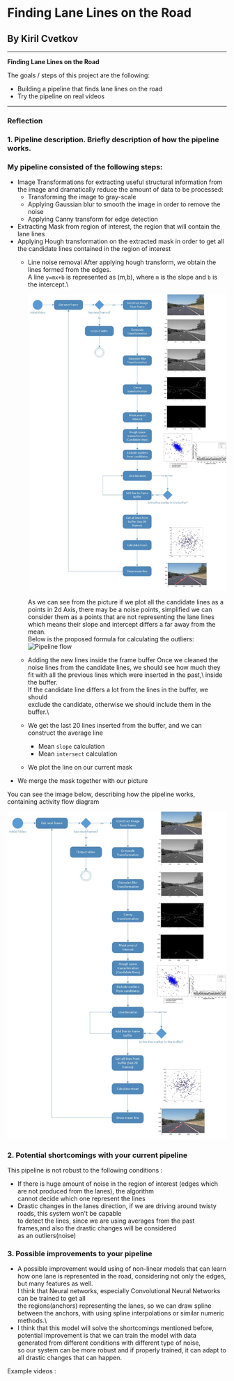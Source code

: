 # **Finding Lane Lines on the Road** 

## By Kiril Cvetkov


---

**Finding Lane Lines on the Road**

The goals / steps of this project are the following:
* Building a pipeline that finds lane lines on the road
* Try the pipeline on real videos

[//]: # (Image References)

[image1]: ./examples/grayscale.jpg "Grayscale"
[image2]: ./results/flow.jpg "Flow"
[image3]: ./results/formula.jpg "Formula"
[hough]: ./results/hough.jpg "Formula"

---


### Reflection

### 1. Pipeline description. Briefly description of how the pipeline works.

### My pipeline consisted of the following steps:
- Image Transformations for extracting useful structural information from the image and dramatically reduce the amount of data to be processed: 
	* Transforming the image to gray-scale
	* Applying Gaussian blur to smooth the image in order to remove the noise
    * Applying Canny transform for edge detection
- Extracting Mask from region of interest, the region that will contain the lane lines
- Applying Hough transformation on the extracted mask in order to get all the candidate lines contained in the region of interest
    * Line noise removal 
	    After applying hough transform, we obtain the lines formed from the edges.\
	    A line `y=mx+b` is represented as (m,b), where `m` is the slope and `b` is the intercept.\

	   	![Hough space and outliers][image2]

        As we can see from the picture if we plot all the candidate lines as a points in 2d Axis,
	    there may be a noise points, simplified we can consider them as a points that are not representing the lane lines
	    which means their slope and intercept differs a far away from the mean.\
        Below is the proposed formula for calculating the outliers:
 		![Pipeline flow][image3]

    * Adding the new lines inside the frame buffer
        Once we cleaned the noise lines from the candidate lines, we should see how much they fit
	    with all the previous lines which were inserted in the past,\ inside the buffer.\
        If the candidate line differs a lot from the lines in the buffer, we should\
        exclude the candidate, otherwise we should include them in the buffer.\
    * We get the last 20 lines inserted from the buffer, and we can construct the average line
        + Mean `slope` calculation
	    + Mean `intersect` calculation
     
    * We plot the line on our current mask
- We merge the mask together with our picture

You can see the image below, describing how the pipeline works, containing activity flow diagram

![Pipeline flow][image2]


### 2. Potential shortcomings with your current pipeline

This pipeline is not robust to the following conditions :

* If there is huge amount of noise in the region of interest (edges which are not produced from the lanes), the algorithm\
  cannot decide which one represent the lines
* Drastic changes in the lanes direction, if we are driving around twisty roads, this system won't be capable\
  to detect the lines, since we are using averages from the past frames,and also the drastic changes will be considered\
  as an outliers(noise)

### 3. Possible improvements to your pipeline

* A possible improvement would using of non-linear models that can learn how one lane is represented in the road, considering not only the edges, but many features as well.\
I think that Neural networks, especially Convolutional Neural Networks can be trained to get all\
the regions(anchors) representing the lanes, so we can draw spline between the anchors, with using spline interpolations or similar numeric methods.\
* I think that this model will solve the shortcomings mentioned before, potential improvement is that we can train the model
  with data generated from different conditions with different type of noise,\
  so our system can be more robust and if properly trained, it can adapt to all drastic changes that can happen.



Example videos : 
